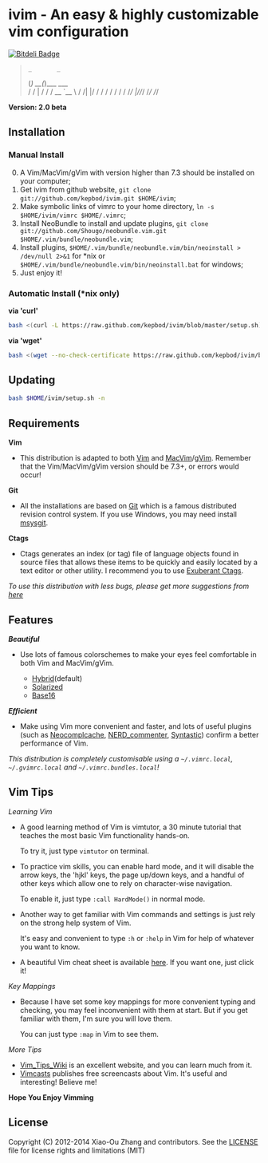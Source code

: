 # ivim - An easy & highly customizable vim configuration 

[![Bitdeli Badge](https://d2weczhvl823v0.cloudfront.net/kepbod/ivim/trend.png)](https://bitdeli.com/free "Bitdeli Badge")

>     _       _          
>    (_)   __(_)___ ___  
>   / / | / / / __ `__ \ 
>  / /| |/ / / / / / / / 
> /_/ |___/_/_/ /_/ /_/  
>                        

**Version: 2.0 beta**

## Installation

### Manual Install

0. A Vim/MacVim/gVim with version higher than 7.3 should be installed on your computer;
3. Get ivim from github website, `git clone git://github.com/kepbod/ivim.git $HOME/ivim`;
4. Make symbolic links of vimrc to your home directory, `ln -s $HOME/ivim/vimrc $HOME/.vimrc`;
1. Install NeoBundle to install and update plugins, `git clone git://github.com/Shougo/neobundle.vim.git $HOME/.vim/bundle/neobundle.vim`;
5. Install plugins, `$HOME/.vim/bundle/neobundle.vim/bin/neoinstall > /dev/null 2>&1` for *nix or `$HOME/.vim/bundle/neobundle.vim/bin/neoinstall.bat` for windows;
6. Just enjoy it!

### Automatic Install (*nix only)

**via 'curl'**

```bash
bash <(curl -L https://raw.github.com/kepbod/ivim/blob/master/setup.sh) -i
```

**via 'wget'**

```bash
bash <(wget --no-check-certificate https://raw.github.com/kepbod/ivim/blob/master/setup.sh) -i
```

## Updating

```bash
bash $HOME/ivim/setup.sh -n
```

## Requirements

**Vim**

 * This distribution is adapted to both [Vim](http://www.vim.org/download.php) and [MacVim](http://www.vim.org/download.php#mac)/[gVim](http://www.vim.org/download.php#pc). Remember that the Vim/MacVim/gVim version should be 7.3+, or errors would occur!

**Git**

 * All the installations are based on [Git](http://git-scm.com/) which is a famous distributed revision control system. If you use Windows, you may need install [msysgit](http://msysgit.github.com//).

**Ctags**

 * Ctags generates an index (or tag) file of language objects found in source files that allows these items to be quickly and easily located by a text editor or other utility. I recommend you to use [Exuberant Ctags](http://ctags.sourceforge.net/).

*To use this distribution with less bugs, please get more suggestions from [here](https://github.com/kepbod/ivim/wiki/Tips-for-ivim)*

## Features

***Beautiful***

 * Use lots of famous colorschemes to make your eyes feel comfortable in both Vim and MacVim/gVim.

    * [Hybrid](https://github.com/w0ng/vim-hybrid)(default)
    * [Solarized](https://github.com/altercation/vim-colors-solarized)
    * [Base16](https://github.com/chriskempson/base16-vim)

***Efficient***

 * Make using Vim more convenient and faster, and lots of useful plugins (such as [Neocomplcache](https://github.com/Shougo/neocomplcache), [NERD_commenter](https://github.com/scrooloose/nerdcommenter), [Syntastic](https://github.com/scrooloose/syntastic)) confirm a better performance of Vim.

*This distribution is completely customisable using a `~/.vimrc.local`, `~/.gvimrc.local` and `~/.vimrc.bundles.local`!*

## Vim Tips

*Learning Vim*

* A good learning method of Vim is vimtutor, a 30 minute tutorial that teaches the most basic Vim functionality hands-on.

    To try it, just type `vimtutor` on terminal.

* To practice vim skills, you can enable hard mode, and it will disable the arrow keys, the 'hjkl' keys, the page up/down keys, and a handful of other keys which allow one to rely on character-wise navigation.

    To enable it, just type `:call HardMode()` in normal mode.

* Another way to get familiar with Vim commands and settings is just rely on the strong help system of Vim.

    It's easy and convenient to type `:h` or `:help` in Vim for help of whatever you want to know.

* A beautiful Vim cheat sheet is available [here](http://michael.peopleofhonoronly.com/vim/). If you want one, just click it!

*Key Mappings*

* Because I have set some key mappings for more convenient typing and checking, you may feel inconvenient with them at start. But if you get familiar with them, I'm sure you will love them.

    You can just type `:map` in Vim to see them.

*More Tips*

* [Vim_Tips_Wiki](http://vim.wikia.com/wiki/Vim_Tips_Wiki) is an excellent website, and you can learn much from it.
* [Vimcasts](http://vimcasts.org) publishes free screencasts about Vim. It's useful and interesting! Believe me!

**Hope You Enjoy Vimming**

## License

Copyright (C) 2012-2014 Xiao-Ou Zhang and contributors. See the [LICENSE](https://github.com/kepbod/ivim/blob/master/LICENSE.txt) file for license rights and limitations (MIT)
